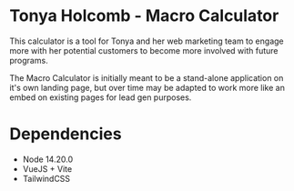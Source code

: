 # Tonya Holcomb - Macro Calculator

This calculator is a tool for Tonya and her web marketing team to engage more with her potential customers to become more involved with future programs.

The Macro Calculator is initially meant to be a stand-alone application on it's own landing page, but over time may be adapted to work more like an embed on existing pages for lead gen purposes.


# Dependencies

- Node 14.20.0
- VueJS + Vite
- TailwindCSS